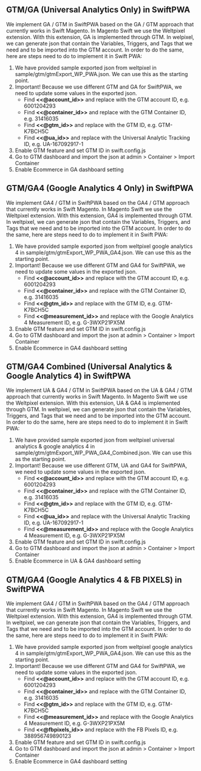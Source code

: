 ## GTM/GA (Universal Analytics Only) in SwiftPWA
We implement GA / GTM in SwiftPWA based on the GA / GTM approach that currently works in Swift Magento. In Magento Swift we use the Weltpixel extension. With this extension, GA is implemented through GTM.  In welpixel, we can generate json that contain the Variables, Triggers, and Tags that we need and to be imported into the GTM account.
In order to do the same, here are steps need to do to implement it in Swift PWA:
1. We have provided sample exported json from weltpixel in sample/gtm/gtmExport_WP_PWA.json. We can use this as the starting point.
2. Important! Because we use different GTM and GA for SwiftPWA, we need to update some values in the exported json. 
    * Find **<<@account_id>>** and replace with the GTM account ID, e.g. 6001204293
    * Find **<<@container_id>>** and replace with the GTM Container ID, e.g. 31416035
    * Find **<<@gtm_id>>** and replace with the GTM ID, e.g. GTM-K7BCH5C
    * Find **<<@ua_id>>** and replace with the Universal Analytic Tracking ID, e.g. UA-167092917-1
3. Enable GTM feature and set GTM ID in swift.config.js
4. Go to GTM dashboard and import the json at admin > Container > Import Container
5. Enable Ecommerce in GA dashboard setting

## GTM/GA4 (Google Analytics 4 Only) in SwiftPWA
We implement GA4 / GTM in SwiftPWA based on the GA4 / GTM approach that currently works in Swift Magento. In Magento Swift we use the Weltpixel extension. With this extension, GA4 is implemented through GTM.  In weltpixel, we can generate json that contain the Variables, Triggers, and Tags that we need and to be imported into the GTM account.
In order to do the same, here are steps need to do to implement it in Swift PWA:
1. We have provided sample exported json from weltpixel google analytics 4 in sample/gtm/gtmExport_WP_PWA_GA4.json. We can use this as the starting point.
2. Important! Because we use different GTM and GA4 for SwiftPWA, we need to update some values in the exported json. 
    * Find **<<@account_id>>** and replace with the GTM account ID, e.g. 6001204293
    * Find **<<@container_id>>** and replace with the GTM Container ID, e.g. 31416035
    * Find **<<@gtm_id>>** and replace with the GTM ID, e.g. GTM-K7BCH5C
    * Find **<<@measurement_id>>** and replace with the Google Analytics 4 Measurement ID, e.g. G-3WXP21PX5M
3. Enable GTM feature and set GTM ID in swift.config.js
4. Go to GTM dashboard and import the json at admin > Container > Import Container
5. Enable Ecommerce in GA4 dashboard setting

## GTM/GA4 Combined (Universal Analytics & Google Analytics 4) in SwiftPWA
We implement UA & GA4 / GTM in SwiftPWA based on the UA & GA4 / GTM approach that currently works in Swift Magento. In Magento Swift we use the Weltpixel extension. With this extension, UA & GA4 is implemented through GTM.  In weltpixel, we can generate json that contain the Variables, Triggers, and Tags that we need and to be imported into the GTM account.
In order to do the same, here are steps need to do to implement it in Swift PWA:
1. We have provided sample exported json from weltpixel universal analytics & google analytics 4 in sample/gtm/gtmExport_WP_PWA_GA4_Combined.json. We can use this as the starting point.
2. Important! Because we use different GTM, UA and GA4 for SwiftPWA, we need to update some values in the exported json. 
    * Find **<<@account_id>>** and replace with the GTM account ID, e.g. 6001204293
    * Find **<<@container_id>>** and replace with the GTM Container ID, e.g. 31416035
    * Find **<<@gtm_id>>** and replace with the GTM ID, e.g. GTM-K7BCH5C
    * Find **<<@ua_id>>** and replace with the Universal Analytic Tracking ID, e.g. UA-167092917-1
    * Find **<<@measurement_id>>** and replace with the Google Analytics 4 Measurement ID, e.g. G-3WXP21PX5M
3. Enable GTM feature and set GTM ID in swift.config.js
4. Go to GTM dashboard and import the json at admin > Container > Import Container
5. Enable Ecommerce in UA & GA4 dashboard setting
## GTM/GA4 (Google Analytics 4 & FB PIXELS) in SwiftPWA
We implement GA4 / GTM in SwiftPWA based on the GA4 / GTM approach that currently works in Swift Magento. In Magento Swift we use the Weltpixel extension. With this extension, GA4 is implemented through GTM.  In weltpixel, we can generate json that contain the Variables, Triggers, and Tags that we need and to be imported into the GTM account.
In order to do the same, here are steps need to do to implement it in Swift PWA:
1. We have provided sample exported json from weltpixel google analytics 4 in sample/gtm/gtmExport_WP_PWA_GA4.json. We can use this as the starting point.
2. Important! Because we use different GTM and GA4 for SwiftPWA, we need to update some values in the exported json. 
    * Find **<<@account_id>>** and replace with the GTM account ID, e.g. 6001204293
    * Find **<<@container_id>>** and replace with the GTM Container ID, e.g. 31416035
    * Find **<<@gtm_id>>** and replace with the GTM ID, e.g. GTM-K7BCH5C
    * Find **<<@measurement_id>>** and replace with the Google Analytics 4 Measurement ID, e.g. G-3WXP21PX5M
    * Find **<<@fbpixels_id>>** and replace with the FB Pixels ID, e.g. 388956749890123
3. Enable GTM feature and set GTM ID in swift.config.js
4. Go to GTM dashboard and import the json at admin > Container > Import Container
5. Enable Ecommerce in GA4 dashboard setting